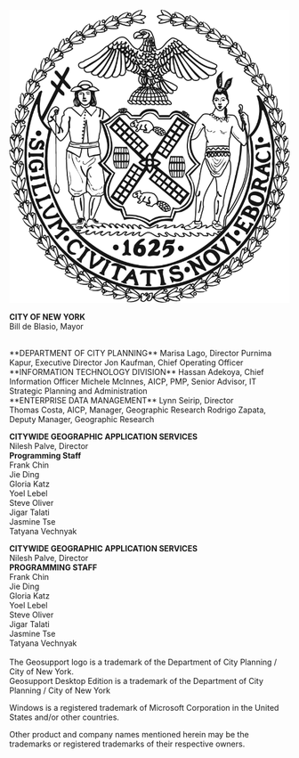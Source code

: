 
![NYCSeal >](img/nyc_seal.png "NYC Logo")

**CITY OF NEW YORK**  
Bill de Blasio, Mayor  

  <br>
**DEPARTMENT OF CITY PLANNING**  
Marisa Lago, Director  
Purnima Kapur, Executive Director  
Jon Kaufman, Chief Operating Officer  

  <br>
**INFORMATION TECHNOLOGY DIVISION**  
Hassan Adekoya, Chief Information Officer
Michele McInnes, AICP, PMP, Senior Advisor, IT Strategic Planning and Administration   

  <br>
**ENTERPRISE DATA MANAGEMENT**  
Lynn Seirip, Director<br>
Thomas Costa, AICP, Manager, Geographic Research  
Rodrigo Zapata, Deputy Manager, Geographic Research  

**CITYWIDE GEOGRAPHIC APPLICATION SERVICES**<br>
Nilesh Palve, Director  
**Programming Staff**  
Frank Chin  
Jie Ding  
Gloria Katz  
Yoel Lebel  
Steve Oliver  
Jigar Talati  
Jasmine Tse  
Tatyana Vechnyak


**CITYWIDE GEOGRAPHIC APPLICATION SERVICES**<br>
Nilesh Palve, Director  
**PROGRAMMING STAFF**  
Frank Chin  
Jie Ding  
Gloria Katz  
Yoel Lebel  
Steve Oliver  
Jigar Talati  
Jasmine Tse  
Tatyana Vechnyak
  <br> <br>
The Geosupport logo is a trademark of the Department of City Planning / City of New York.  
Geosupport Desktop Edition is a trademark of the Department of City Planning / City of New York

Windows is a registered trademark of Microsoft Corporation in the United States and/or other countries.

Other product and company names mentioned herein may be the trademarks or registered trademarks of their respective owners.
